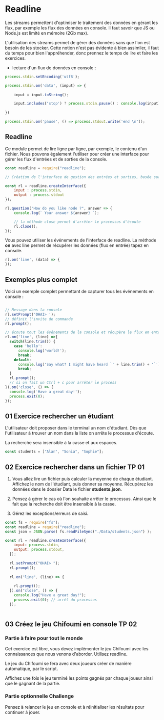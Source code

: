 # Readline

Les streams permettent d'optimiser le traitement des données en gérant les flux, par exemple les flux des données en console. Il faut savoir que JS ou Node.js est limité en mémoire (2Gb max). 

L'utilisation des streams permet de gérer des données sans que l'on est besoin de les stocker. Cette notion n'est pas évidente à bien assimiler, il faut du temps pour bien l'appréhender, donc prennez le temps de lire et faire les exercices.

- lecture d'un flux de données en console :

```js
process.stdin.setEncoding('utf8');

process.stdin.on('data', (input) => {
    
    input = input.toString();

    input.includes('stop') ? process.stdin.pause() : console.log(input);
    
})

process.stdin.on('pause', () => process.stdout.write('end \n'));
```

## Readline

Ce module permet de lire ligne par ligne, par exemple, le contenu d'un fichier. Nous pouvons également l'utiliser pour créer une interface pour gérer les flux d'entrées et de sorties de la console.

```js
const readline = require("readline");

// Création de l'interface de gestion des entrées et sorties, basée sur input et ouput de la console

const rl = readline.createInterface({
    input : process.stdin,
    output : process.stdout
});

rl.question("How do you like node ?", answer => {
    console.log(` Your answer ${answer} `);

    // la méthode close permet d'arrêter le processus d'écoute 
    rl.close();
});

```

Vous pouvez utiliser les événements de l'interface de readline. La méthode **on** avec line permet de récupérer les données (flux en entrée) tapez en console.

```js
rl.on('line', (data) => {
});

```

## Exemples plus complet

Voici un exemple complet permettant de capturer tous les événements en console :

```js

// Message dans la console
rl.setPrompt('OHAI> ');
// définit l'invite de commande
rl.prompt();

// écoute tout les événements de la console et récupère le flux en entrée
rl.on('line', (line) =>{
  switch(line.trim()) {
    case 'hello':
      console.log('world!');
      break;
    default:
      console.log('Say what? I might have heard `' + line.trim() + '`');
      break;
  }
  rl.prompt();
  // si on fait un Ctrl + c pour arrêter le process
}).on('close', () => {
  console.log('Have a great day!');
  process.exit(0);
});

```
## 01 Exercice rechercher un étudiant

L'utilisateur doit proposer dans le terminal un nom d'étudiant. Dès que l'utilisateur à trouver un nom dans la liste on arrête le processus d'écoute.

La recherche sera insensible à la casse et aux espaces.

```js
const students = ["Alan", "Sonia", "Sophie"];
```

## 02 Exercice rechercher dans un fichier TP 01 

1. Vous allez lire un fichier puis calculer la moyenne de chaque étudiant. Affichez le nom de l'étudiant, puis donner sa moyenne. Récupérez les données dans le dossier Data le fichier **students.json**.

2. Pensez à gérer le cas où l'on souhaite arrêter le processus. Ainsi que le fait que la recherche doit être insensible à la casse. 

3. Gérez les exceptions/erreurs de saisi.

```js
const fs = require("fs");
const readline = require("readline");
const json = JSON.parse( fs.readFileSync("./Data/students.json") );

const rl = readline.createInterface({
    input: process.stdin,
    output: process.stdout,
  });
  
  rl.setPrompt("OHAI> ");
  rl.prompt();
  
  rl.on("line", (line) => {
   
    rl.prompt();
  }).on("close", () => {
    console.log("Have a great day!");
    process.exit(0); // arrêt du processus
  });
  
```

## 03 Créez le jeu Chifoumi en console TP 02

### Partie à faire pour tout le monde

Cet exercice est libre, vous devez implémenter le jeu Chifoumi avec les connaissances que nous venons d'aborder. Utilisez readline.

Le jeu du Chifoumi se fera avec deux joueurs créer de manière automatique, par le script.

Affichez une fois le jeu terminé les points gagnés par chaque joueur ainsi que le gagnant de la partie.

### Partie optionnelle Challenge

Pensez à relancer le jeu en console et à réinitialiser les résultats pour continuer à jouer.